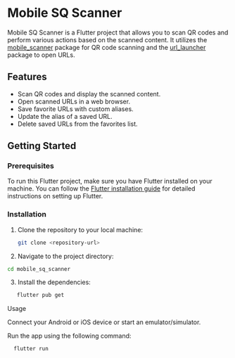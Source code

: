 # Mobile SQ Scanner

Mobile SQ Scanner is a Flutter project that allows you to scan QR codes and perform various actions based on the scanned content. It utilizes the [mobile_scanner](https://pub.dev/packages/mobile_scanner) package for QR code scanning and the [url_launcher](https://pub.dev/packages/url_launcher) package to open URLs.

## Features

- Scan QR codes and display the scanned content.
- Open scanned URLs in a web browser.
- Save favorite URLs with custom aliases.
- Update the alias of a saved URL.
- Delete saved URLs from the favorites list.

## Getting Started

### Prerequisites

To run this Flutter project, make sure you have Flutter installed on your machine. You can follow the [Flutter installation guide](https://flutter.dev/docs/get-started/install) for detailed instructions on setting up Flutter.

### Installation

1. Clone the repository to your local machine:

   ```bash
   git clone <repository-url>
   ```

2. Navigate to the project directory:

```bash
cd mobile_sq_scanner
```
3. Install the dependencies:
```bash
   flutter pub get
   ```
Usage

Connect your Android or iOS device or start an emulator/simulator.

Run the app using the following command:

      flutter run

